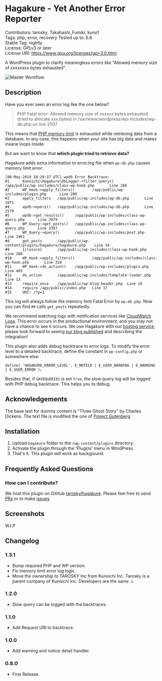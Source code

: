 # Hagakure - Yet Another Error Reporter

Contributors: tarosky, Takahashi_Fumiki, kuno1  
Tags: php, error, recovery
Tested up to: 6.6  
Stable Tag: nightly  
License: GPLv3 or later  
License URI: https://www.gnu.org/licenses/gpl-3.0.html


A WordPress plugin to clarify meaningless errors like "Allowed memory size of xxxxxxxx bytes exhausted".

<!-- only:github/ -->
![Master Workflow](https://github.com/tarosky/hagakure/actions/workflows/wordpress.yml/badge.svg)
<!-- /only:github -->

## Description

Have you ever seen an error log like the one below?

> PHP Fatal error: Allowed memory size of xxxxxx bytes exhausted (tried to allocate xxx bytes) in /var/www/wordpress/wp-includes/wp-db.php on line 2007

This means that [PHP memory limit](https://www.php.net/manual/en/ini.core.php#ini.memory-limit) is exhausted while retrieving data from a database. In any case, this happens when your site has big data and makes insane loops inside.

But we want to know that **which plugin tried to retrieve data?**

Hagakure adds extra information to error.log file when `wp-db.php` causes memory limit error:

```
[08-May-2019 10:28:37 UTC] wpdb Error Backtrace:
#1      Kunoichi\Hagakure\DbLogger->filter_query()      /app/public/wp-includes/class-wp-hook.php       Line 286
#2      WP_Hook->apply_filters()        /app/public/wp-includes/plugin.php      Line 208
#3      apply_filters   /app/public/wp-includes/wp-db.php       Line 1871
#4      wpdb->query()   /app/public/wp-includes/wp-db.php       Line 2579
#5      wpdb->get_results()     /app/public/wp-includes/class-wp-query.php      Line 2979
#6      WP_Query->get_posts()   /app/public/wp-includes/class-wp-query.php      Line 3387
#7      WP_Query->query()       /app/public/wp-includes/post.php        Line 1961
#8      get_posts       /app/public/wp-content/plugins/hagakure/hagakure.php    Line 34
#9      {closure}       /app/public/wp-includes/class-wp-hook.php       Line 286
#10     WP_Hook->apply_filters()        /app/public/wp-includes/class-wp-hook.php       Line 310
#11     WP_Hook->do_action()    /app/public/wp-includes/plugin.php      Line 465
#12     do_action       /app/public/wp-includes/template-loader.php     Line 13
#13     require_once    /app/public/wp-blog-header.php  Line 19
#14     require /app/public/index.php   Line 17
#15     URI: /?p=1
```

This log will always follow the memory limit Fatal Error by `wp-db.php`. Now you can find `#8` calls `get_posts` repeatedly.

We recommend watching logs with notification services like [CloudWatch Logs](https://docs.aws.amazon.com/AmazonCloudWatch/latest/logs/WhatIsCloudWatchLogs.html).
This error occurs in the productional environment, and you may not have a chance to see it occurs.
We use Hagakure with our [hosting service](https://hosting.kunoichiwp.com/), please look forward to seeing [our blog published](https://kunoichiwp.com/blog) and describing the integration!

This plugin also adds debug backtrace to error logs. To modify the error level to a detailed backtrace, define the constant in <code>wp-config.php</code> or somewhere else:

```
define( 'HAGAKURE_ERROR_LEVEL', E_NOTICE | E_USER_WARNING | E_WARNING | E_USER_ERROR );
```

Besides that, if `SAVEQUERIES` is set `true`, the slow query log will be logged with PHP debug backtrace. This helps you to debug.

## Acknowledgements

The base text for dummy content is "Three Ghost Story" by Charles Dickens. The text file is modified the one of [Project Gutenberg](https://www.gutenberg.org/ebooks/1289).

## Installation

1. Upload `hagakure` folder to the `/wp-content/plugins` directory.
2. Activate the plugin through the 'Plugins' menu in WordPress.
3. That's it. This plugin will work as background.

## Frequently Asked Questions

### How can I contribute?

We host this plugin on GitHub [tarosky/hagakure](https://github.com/tarosky/hagakure). Please feel free to send [PRs](https://github.com/tarosky/hagakure/pulls) or to make [issues](https://github.com/tarosky/hagakure/issues).

## Screenshots

W.I.P

## Changelog

### 1.3.1

* Bump required PHP and WP version.
* Fix memory limit error log logic.
* Move the ownership to TAROSKY Inc from Kunoichi Inc. Tarosky is a parent company of Kunoichi Inc.  Developers are the same ☺️

### 1.2.0

* Slow query can be logged with the backtraces.

### 1.1.0

* Add Request URI to backtrace.

### 1.0.0

* Add warning and notice detail handler.

### 0.8.0

* First Release.
